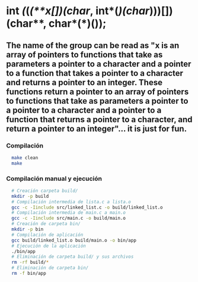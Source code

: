 # int _(_(_(\*\*x[])(char_, int*(*)(char*)))[])(char\*\*, char*(\*)());

## The name of the group can be read as "x is an array of pointers to functions that take as parameters a pointer to a character and a pointer to a function that takes a pointer to a character and returns a pointer to an integer. These functions return a pointer to an array of pointers to functions that take as parameters a pointer to a pointer to a character and a pointer to a function that returns a pointer to a character, and return a pointer to an integer"... it is just for fun.

### Compilación

```bash
  make clean
  make
```

### Compilación manual y ejecución

```bash
  # Creación carpeta build/
  mkdir -p build
  # Compilación intermedia de lista.c a lista.o
  gcc -c -Iinclude src/linked_list.c -o build/linked_list.o
  # Compilación intermedia de main.c a main.o
  gcc -c -Iinclude src/main.c -o build/main.o
  # Creación de carpeta bin/
  mkdir -p bin
  # Compilación de aplicación
  gcc build/linked_list.o build/main.o -o bin/app
  # Ejecución de la aplicación
  ./bin/app
  # Eliminación de carpeta build/ y sus archivos
  rm -rf build/*
  # Eliminación de carpeta bin/
  rm -f bin/app
```
